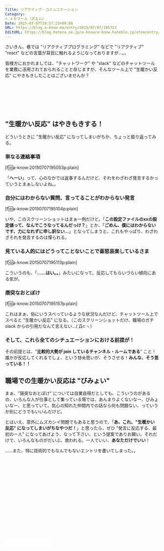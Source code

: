 ```yaml
---
Title: リアクティブ・コミュニケーション
Category:
- メモワール（ポエム）
Date: 2015-07-07T19:57:23+09:00
URL: https://blog.a-know.me/entry/2015/07/07/195723
EditURL: https://blog.hatena.ne.jp/a-know/a-know.hateblo.jp/atom/entry/8454420450100620032
---
```


さいきん、巷では "リアクティブプログラミング" などで "リアクティブ" "react" などの言葉が耳目に触れるようになっておりますが...。。


皆様方におかれましては、"チャットワーク" や "slack" などのチャットツールを業務に活用されておられることと存じますが、そんなツール上で "生暖かい反応" にやきもきしたことはございませんか？



<!-- more -->



<script async src="//pagead2.googlesyndication.com/pagead/js/adsbygoogle.js"></script>
<!-- article-top -->
<ins class="adsbygoogle"
     style="display:inline-block;width:728px;height:90px"
     data-ad-client="ca-pub-3463034538369189"
     data-ad-slot="8367620130"></ins>
<script>
(adsbygoogle = window.adsbygoogle || []).push({});
</script>


## "生暖かい反応" はやきもきする！

どういうときに "生暖かい反応" になってしまいがちか、ちょっと振り返ってみる。

### 単なる連絡事項


[f:id:a-know:20150707195053p:plain]


「**へーい**」って、心のなかでは返事するんだけど、それをわざわざ発言するかっていうとまぁしないよね。。


### 自分にはわからない質問、言ってることがわからない発言


[f:id:a-know:20150707195104p:plain]


いや、このスクリーンショットはまぁ一例だけど。「**この設定ファイルのxxの設定値って、なんでこうなってるんだっけ？**」とか、「**ごめん、僕にはわからないです、力になれずに申し訳ない...**」となってしまうと、これもやっぱり、わざわざそれを発言するのは憚られる。


### 見ている人的にはどうってことないことで喜怒哀楽しているさま


[f:id:a-know:20150707195113p:plain]


こういうのも、「**......はい。。**」みたいになって、反応してもらいづらい傾向にある気が。


### 唐突なおとぼけ

[f:id:a-know:20150707195157p:plain]


これはまぁ、俗にいうスベっているような状況なんだけど、チャットツール上でスベると "生暖かい反応" になる。（このスクリーンショットだけ、職場のガチ slack からの引用だなんて言えない...(´Д⊂ヽ）


### そして、これら全てのシチュエーションにおける前提が！

その前提とは、"**比較的大勢が join しているチャンネル・ルームである**" こと！誰かが反応してくれるでしょ、という<s>甘え</s>思いが、そうさせる！<b>みんな、そう思っている！！</b>


## 職場での生暖かい反応は "びみょい"

まぁ、"唐突なおとぼけ" については自業自得だとしても、こういうのがあるの、いろんな人が仕事として集っている場では、あんまりよくないなー、びみょいなー、と思っていて。気心の知れた仲間内での話なら何も問題ない、っていうか別にどうでもいいんだけど。


とはいえ、意外にムズカシイ問題でもあると思うので、「**あ、これ、"生暖かい反応" になってしまいがちなやつだ！**」と思ったら、ぜひ "発言に反応する、最初の一人" になってあげよう、なって下さい、という提案でありお願い。それだけで、いろんなものがだいぶ、救われる。一人でいい、**あなただけでいい**！


......また、特に技術的でもなんでもないエントリを書いてしまった。。

<script async src="//pagead2.googlesyndication.com/pagead/js/adsbygoogle.js"></script>
<!-- article-bottom2 -->
<ins class="adsbygoogle"
     style="display:inline-block;width:300px;height:250px"
     data-ad-client="ca-pub-3463034538369189"
     data-ad-slot="5274552934"></ins>
<script>
(adsbygoogle = window.adsbygoogle || []).push({});
</script>


<iframe src="//blog.hatena.ne.jp/a-know/a-know.hateblo.jp/subscribe/iframe" allowtransparency="true" frameborder="0" scrolling="no" width="150" height="28"></iframe>


<script src="https://moshi-moshi.moshimo.works/moshimoshi/a_know_blog/2015-07-07-195723?title=%E3%83%AA%E3%82%A2%E3%82%AF%E3%83%86%E3%82%A3%E3%83%96%E3%83%BB%E3%82%B3%E3%83%9F%E3%83%A5%E3%83%8B%E3%82%B1%E3%83%BC%E3%82%B7%E3%83%A7%E3%83%B3"></script>
